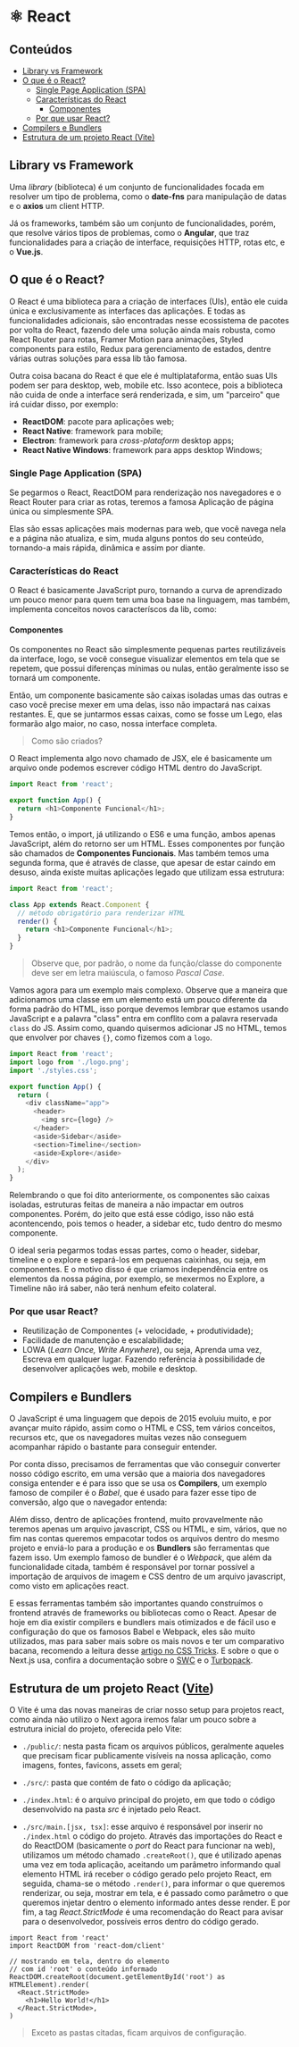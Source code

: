 # ⚛️ React

## Conteúdos

- [Library vs Framework](#library-vs-framework)
- [O que é o React?](#o-que-react)
  - [Single Page Application (SPA)](#single-page-application-spa)
  - [Características do React](#caracteristicas-do-react)
    - [Componentes](#componentes)
  - [Por que usar React?](#por-que-usar-react)
- [Compilers e Bundlers](#compilers-e-bundlers)
- [Estrutura de um projeto React (Vite)](#estrutura-de-um-projeto-react-vite)

## Library vs Framework

Uma *library* (biblioteca) é um conjunto de funcionalidades focada em
resolver um tipo de problema, como o **date-fns** para manipulação de 
datas e o **axios** um client HTTP.

Já os frameworks, também são um conjunto de funcionalidades, porém,
que resolve vários tipos de problemas, como o **Angular**, que traz
funcionalidades para a criação de interface, requisições HTTP, rotas 
etc, e o **Vue.js**.

## O que é o React?

O React é uma biblioteca para a criação de interfaces (UIs), então ele
cuida única e exclusivamente as interfaces das aplicações. E todas as
funcionalidades adicionais, são encontradas nesse ecossistema de 
pacotes por volta do React, fazendo dele uma solução ainda mais robusta,
como React Router para rotas, Framer Motion para animações, Styled
components para estilo, Redux para gerenciamento de estados, dentre
várias outras soluções para essa lib tão famosa.

Outra coisa bacana do React é que ele é multiplataforma, então suas
UIs podem ser para desktop, web, mobile etc. Isso acontece, pois a
biblioteca não cuida de onde a interface será renderizada, e sim, um
"parceiro" que irá cuidar disso, por exemplo:

- **ReactDOM**: pacote para aplicações web;
- **React Native**: framework para mobile;
- **Electron**: framework para *cross-plataform* desktop apps;
- **React Native Windows**: framework para apps desktop Windows;

### Single Page Application (SPA)

Se pegarmos o React, ReactDOM para renderização nos navegadores e o
React Router para criar as rotas, teremos a famosa Aplicação de página
única ou simplesmente SPA.

Elas são essas aplicações mais modernas para web, que você navega nela 
e a página não atualiza, e sim, muda alguns pontos do seu conteúdo,
tornando-a mais rápida, dinâmica e assim por diante.

### Características do React

O React é basicamente JavaScript puro, tornando a curva de aprendizado
um pouco menor para quem tem uma boa base na linguagem, mas também,
implementa conceitos novos caracteríscos da lib, como:

#### Componentes

Os componentes no React são simplesmente pequenas partes reutilizáveis
da interface, logo, se você consegue visualizar elementos em tela que 
se repetem, que possui diferenças mínimas ou nulas, então geralmente 
isso se tornará um componente.

Então, um componente basicamente são caixas isoladas umas das outras e
caso você precise mexer em uma delas, isso não impactará nas caixas
restantes. E, que se juntarmos essas caixas, como se fosse um Lego, 
elas formarão algo maior, no caso, nossa interface completa.

> Como são criados?

O React implementa algo novo chamado de JSX, ele é basicamente um
arquivo onde podemos escrever código HTML dentro do JavaScript.

```js
import React from 'react';

export function App() {
  return <h1>Componente Funcional</h1>;
}
```

Temos então, o import, já utilizando o ES6 e uma função, ambos apenas
JavaScript, além do retorno ser um HTML. Esses componentes por função
são chamados de **Componentes Funcionais**. Mas também temos uma 
segunda forma, que é através de classe, que apesar de estar caindo em
desuso, ainda existe muitas aplicações legado que utilizam essa
estrutura:

```js
import React from 'react';

class App extends React.Component {
  // método obrigatório para renderizar HTML
  render() {
    return <h1>Componente Funcional</h1>;
  }
}
```

> Observe que, por padrão, o nome da função/classe do componente deve 
> ser em letra maiúscula, o famoso *Pascal Case*.

Vamos agora para um exemplo mais complexo. Observe que a maneira que 
adicionamos uma classe em um elemento está um pouco diferente da forma 
padrão do HTML, isso porque devemos lembrar que estamos usando 
JavaScript e a palavra "class" entra em conflito com a palavra reservada 
`class` do JS. Assim como, quando quisermos adicionar JS no HTML, temos
que envolver por chaves `{}`, como fizemos com a `logo`.

```js
import React from 'react';
import logo from './logo.png';
import './styles.css';

export function App() {
  return (
    <div className="app">
      <header>
        <img src={logo} />
      </header>
      <aside>Sidebar</aside>
      <section>Timeline</section>
      <aside>Explore</aside>
    </div>
  );
}
```

Relembrando o que foi dito anteriormente, os componentes são caixas
isoladas, estruturas feitas de maneira a não impactar em outros
componentes. Porém, do jeito que está esse código, isso não está
acontencendo, pois temos o header, a sidebar etc, tudo dentro do mesmo
componente.

O ideal seria pegarmos todas essas partes, como o header, sidebar, 
timeline e o explore e separá-los em pequenas caixinhas, ou seja, em
componentes. E o motivo disso é que criamos independência entre os
elementos da nossa página, por exemplo, se mexermos no Explore, a
Timeline não irá saber, não terá nenhum efeito colateral.

### Por que usar React?

- Reutilização de Componentes (+ velocidade, + produtividade);
- Facilidade de manutenção e escalabilidade;
- LOWA (*Learn Once, Write Anywhere*), ou seja, Aprenda uma vez, Escreva
em qualquer lugar. Fazendo referência à possibilidade de desenvolver
aplicações web, mobile e desktop.

## Compilers e Bundlers

O JavaScript é uma linguagem que depois de 2015 evoluiu muito, e por
avançar muito rápido, assim como o HTML e CSS, tem vários conceitos,
recursos etc, que os navegadores muitas vezes não conseguem acompanhar 
rápido o bastante para conseguir entender. 

Por conta disso, precisamos de ferramentas que vão conseguir converter 
nosso código escrito, em uma versão que a maioria dos navegadores 
consiga entender e é para isso que se usa os **Compilers**, um exemplo
famoso de compiler é o *Babel*, que é usado para fazer esse tipo de 
conversão, algo que o navegador entenda:

Além disso, dentro de aplicações frontend, muito provavelmente não 
teremos apenas um arquivo javascript, CSS ou HTML, e sim, vários, que 
no fim nas contas queremos empacotar todos os arquivos dentro do mesmo 
projeto e enviá-lo para a produção e os **Bundlers** são ferramentas 
que fazem isso. Um exemplo famoso de bundler é o *Webpack*, que além
da funcionalidade citada, também é responsável por tornar possível
a importação de arquivos de imagem e CSS dentro de um arquivo 
javascript, como visto em aplicações react.

E essas ferramentas também são importantes quando construímos o 
frontend através de frameworks ou bibliotecas como o React. Apesar de
hoje em dia existir compilers e bundlers mais otimizados e de fácil
uso e configuração do que os famosos Babel e Webpack, eles são muito 
utilizados, mas para saber mais sobre os mais novos e ter um 
comparativo bacana, recomendo a leitura desse 
[artigo no CSS Tricks](https://css-tricks.com/comparing-the-new-generation-of-build-tools/).
E sobre o que o Next.js usa, confira a documentação sobre o 
[SWC](https://nextjs.org/docs/architecture/nextjs-compiler) e o
[Turbopack](https://nextjs.org/docs/architecture/turbopack).

## Estrutura de um projeto React ([Vite](https://vitejs.dev/))

O Vite é uma das novas maneiras de criar nosso setup para projetos 
react, como ainda não utilizo o Next agora iremos falar um pouco sobre 
a estrutura inicial do projeto, oferecida pelo Vite:

- `./public/`: nesta pasta ficam os arquivos públicos, geralmente 
aqueles que precisam ficar publicamente visíveis na nossa aplicação,
como imagens, fontes, favicons, assets em geral;

- `./src/`: pasta que contém de fato o código da aplicação;

- `./index.html`: é o arquivo principal do projeto, em que todo o 
código desenvolvido na pasta *src* é injetado pelo React.

- `./src/main.[jsx, tsx]`: esse arquivo é responsável por inserir no
`./index.html` o código do projeto. Através das importações do React e
do ReactDOM (basicamente o *port* do React para funcionar na web),
utilizamos um método chamado `.createRoot()`, que é utilizado apenas
uma vez em toda aplicação, aceitando um parâmetro informando qual
elemento HTML irá receber o código gerado pelo projeto React, em
seguida, chama-se o método `.render()`, para informar o que queremos
renderizar, ou seja, mostrar em tela, e é passado como parâmetro o que
queremos injetar dentro o elemento informado antes desse render. E por
fim, a tag *React.StrictMode* é uma recomendação do React para avisar
para o desenvolvedor, possíveis erros dentro do código gerado.

```tsx
import React from 'react'
import ReactDOM from 'react-dom/client'

// mostrando em tela, dentro do elemento 
// com id 'root' o conteúdo informado
ReactDOM.createRoot(document.getElementById('root') as HTMLElement).render(
  <React.StrictMode>
    <h1>Hello World!</h1>
  </React.StrictMode>,
)
```

> Exceto as pastas citadas, ficam arquivos de configuração.